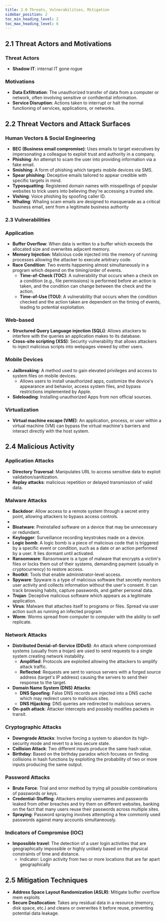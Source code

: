 ```yaml
---
title: 2.0 Threats, Vulnerabilities, Mitigation
sidebar_position: 2
toc_min_heading_level: 2
toc_max_heading_level: 6
---
```


## 2.1 Threat Actors and Motivations

### Threat Actors

- **Shadow IT**: internal IT gone rogue

### Motivations

- **Data Exfiltration**: The unauthorized transfer of data from a computer or network, often involving sensitive or confidential information.
- **Service Disruption**: Actions taken to interrupt or halt the normal functioning of services, applications, or networks.

## 2.2 Threat Vectors and Attack Surfaces

### Human Vectors & Social Engineering

- **BEC (Business email compromise)**: Uses emails to target executives by impersonating a colleague to exploit trust and authority in a company.
- **Phishing**: An attempt to scam the user into providing information via a fake email.
- **Smishing**: A form of phishing which targets mobile devices via SMS.
- **Spear phishing**: Deceptive emails tailored to appear credible with specific targets in mind.
- **Typosquatting**: Registered domain names with misspellings of popular websites to trick users into believing they're accessing a trusted site.
- **Vishing**: Voice phishing by spoofing caller ID.
- **Whaling**: Whaling scam emails are designed to masquerade as a critical business email, sent from a legitimate business authority

### 2.3 Vulnerabilities

### Application 

- **Buffer Overflow**: When data is written to a buffer which exceeds the allocated size and overwrites adjacent memory.
- **Memory Injection**: Malicious code injected into the memory of running processes allowing the attacker to execute arbitrary code.
- **Race Condition**: Two events happening almost simultaneously in a program which depend on the timing/order of events.
  - **Time-of-Check (TOC)**: A vulnerability that occurs when a check on a condition (e.g., file permissions) is performed before an action is taken, and the condition can change between the check and the action.
  - **Time-of-Use (TOU)**: A vulnerability that occurs when the condition checked and the action taken are dependent on the timing of events, leading to potential exploitation.

### Web-based

- **Structured Query Language injection (SQLi)**: Allows attackers to interfere with the queries an application makes to its database.
- **Cross-site scripting (XSS)**: Security vulnerability that allows attackers to inject malicious scripts into webpages viewed by other users.

### Mobile Devices

- **Jailbreaking**: A method used to gain elevated privileges and access to system files on mobile devices.
  - Allows users to install unauthorized apps, customize the device's appearance and behavior, access system files, and bypass restrictions implemented by Apple.
- **Sideloading**: Installing unauthorized Apps from non official sources.

### Virtualization

- **Virtual machine escape (VME)**: An application, process, or user within a virtual machine (VM) can bypass the virtual machine's barriers and interact directly with the host system.

## 2.4 Malicious Activity

### Application Attacks

- **Directory Traversal**: Manipulates URL to access sensitive data to exploit validation/sanitization.
- **Replay attacks**: malicious repetition or delayed transmission of valid data.

### Malware Attacks

- **Backdoor**: Allow access to a remote system through a secret entry point, allowing attackers to bypass access controls.
- 
- **Bloatware**: Preinstalled software on a device that may be unnecessary or redundant.
- **Keylogger**: Surveillance recording keystrokes made on a device.
- **Logic bomb**: A logic bomb is a piece of malicious code that is triggered by a specific event or condition, such as a date or an action performed by a user. It lies dormant until activated.
- **Ransomware**: Ransomware is a type of malware that encrypts a victim's files or locks them out of their systems, demanding payment (usually in cryptocurrency) to restore access.
- **Rootkit**: Tools that enable administrator-level access.
- **Spyware**: Spyware is a type of malicious software that secretly monitors user activity and collects information without the user's consent. It can track browsing habits, capture passwords, and gather personal data.
- **Trojan**: Deceptive malicious software which appears as a legitimate application.
- **Virus**: Malware that attaches itself to programs or files. Spread via user action such as running an infected program
- **Worm**: Worms spread from computer to computer with the ability to self replicate. 

### Network Attacks

- **Distributed Denial-of-Service (DDoS)**: An attack where compromised systems (usually from a trojan) are used to send requests to a single system creating network instability.
  - **Amplified**: Protocols are exploited allowing the attackers to amplify attack traffic.
  - **Reflected**: Requests are sent to various servers with a forged source address (target's IP address) causing the servers to send their response to the target.
- **Domain Name System (DNS) Attacks**: 
  - **DNS Spoofing**: False DNS records are injected into a DNS cache which may redirect users to malicious sites.
  - **DNS Hijacking**: DNS queries are redirected to malicious servers.
- **On-path attack**: Attacker intercepts and possibly modifies packets in transit.

### Cryptographic Attacks

- **Downgrade Attacks**: Involve forcing a system to abandon its high-security mode and revert to a less secure state.
- **Collision Attack**: Two different inputs produce the same hash value.
- **Birthday**: Based on the birthday paradox which focuses on finding collisions in hash functions by exploiting the probability of two or more inputs producing the same output.

### Password Attacks

- **Brute Force**: Trial and error method by trying all possible combinations of passwords or keys.
- **Credential-Stuffing**: Attackers employ usernames and passwords leaked from other breaches and try them on different websites, banking on the fact that many users reuse their passwords across multiple sites.
- **Spraying**: Password spraying involves attempting a few commonly used passwords against many accounts simultaneously.

### Indicators of Compromise (IOC)

- **Impossible travel**: The detection of a user login activities that are geographically impossible or highly unlikely based on the physical constraints of time and distance.
  - Indicator: Login activity from two or more locations that are far apart geographically

## 2.5 Mitigation Techniques

- **Address Space Layout Randomization (ASLR)**: Mitigate buffer overflow mem exploits 
- **Secure Deallocation**: Takes any residual data in a resource (memory, disk space, etc.) and cleans or overwrites it before reuse, preventing potential data leakage.

